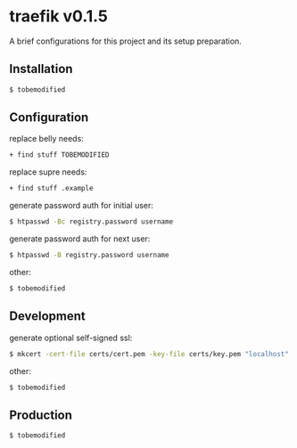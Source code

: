 # traefik v0.1.5

A brief configurations for this project and its setup preparation.

## Installation

```bash
$ tobemodified
```

## Configuration

replace belly needs:

```bash
+ find stuff TOBEMODIFIED
```

replace supre needs:

```bash
+ find stuff .example
```

generate password auth for initial user:

```bash
$ htpasswd -Bc registry.password username
```

generate password auth for next user:

```bash
$ htpasswd -B registry.password username
```

other:

```bash
$ tobemodified
```

## Development

generate optional self-signed ssl:

```bash
$ mkcert -cert-file certs/cert.pem -key-file certs/key.pem "localhost" "*.docker.localhost"
```

other:

```bash
$ tobemodified
```

## Production

```bash
$ tobemodified
```
